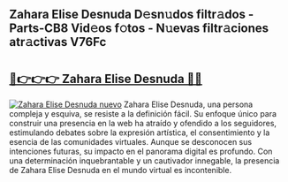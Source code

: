 ## Zahara Elise Desnuda D𝚎sn𝚞dos filtr𝚊dos - Parts-CB8 Vid𝚎os f𝚘tos - N𝚞evas filtr𝚊ciones atr𝚊ctivas V76Fc

# <h2><a href="http://mb1bcl.tromn.icu/?c=Zahara+Elise+Desnuda">🔗👉👉👉 Zahara Elise Desnuda 🔗🔗</a></h2>

[![Zahara Elise Desnuda nuevo](https://i.imgur.com/pEAQMta.gif)](http://mb1bcl.tromn.icu/?c=Zahara+Elise+Desnuda)
Zahara Elise Desnuda, una persona compleja y esquiva, se resiste a la definición fácil. Su enfoque único para construir una presencia en la web ha atraído y ofendido a los seguidores, estimulando debates sobre la expresión artística, el consentimiento y la esencia de las comunidades virtuales. Aunque se desconocen sus intenciones futuras, su impacto en el panorama digital es profundo. Con una determinación inquebrantable y un cautivador innegable, la presencia de Zahara Elise Desnuda en el mundo virtual es incontenible.
